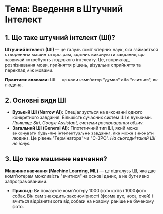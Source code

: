 # Тема: Введення в Штучний Інтелект

## 1. Що таке штучний інтелект (ШІ)?

**Штучний інтелект (ШІ)** — це галузь комп'ютерних наук, яка займається створенням машин та програм, здатних виконувати завдання, що зазвичай потребують людського інтелекту. Це, наприклад, розпізнавання мови, прийняття рішень, візуальне сприйняття та переклад між мовами.

**Простими словами:** ШІ — це коли комп'ютер "думає" або "вчиться", як людина.



## 2. Основні види ШІ

*   **Вузький ШІ (Narrow AI):** Спеціалізується на виконанні одного конкретного завдання. Більшість сучасних систем ШІ є вузькими. *Приклад: Siri, Google Assistant, системи розпізнавання облич.*
*   **Загальний ШІ (General AI):** Гіпотетичний тип ШІ, який може виконувати будь-яке інтелектуальне завдання, яке може виконати людина. Це рівень "Термінатора" чи "C-3PO". *На сьогодні такий ШІ не існує.*

## 3. Що таке машинне навчання?

**Машинне навчання (Machine Learning, ML)** — це підгалузь ШІ, яка дає комп'ютерам можливість "вчитися" на основі даних, а не бути явно запрограмованими.

*   **Приклад:** Ви показуєте комп'ютеру 1000 фото котів і 1000 фото собак. Він сам знаходить закономірності (форма вух, носа, очей) і вчиться відрізняти кота від собаки на новому, раніше не баченому фото.
